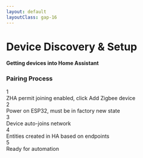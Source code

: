 ```yaml
---
layout: default
layoutClass: gap-16
---
```


# Device Discovery & Setup

**Getting devices into Home Assistant**

<div class="grid grid-cols-1 gap-4 mt-12 max-w-2xl mx-auto">
  <div class="text-center">
    <h3 class="text-lg font-semibold mb-2">Pairing Process</h3>
    <div class="bg-gray-100 p-4 rounded-lg">
      <div class="flex flex-col space-y-2 text-xs">
        <div class="flex items-center space-x-2">
          <div class="w-6 h-6 bg-green-500 rounded-full flex items-center justify-center text-white font-semibold text-sm">1</div>
          <span>ZHA permit joining enabled, click Add Zigbee device</span>
        </div>
        <div class="flex items-center space-x-2">
          <div class="w-6 h-6 bg-green-500 rounded-full flex items-center justify-center text-white font-semibold text-sm">2</div>
          <span>Power on ESP32, must be in factory new state</span>
        </div>
        <div class="flex items-center space-x-2">
          <div class="w-6 h-6 bg-green-500 rounded-full flex items-center justify-center text-white font-semibold text-sm">3</div>
          <span>Device auto-joins network</span>
        </div>
        <div class="flex items-center space-x-2">
          <div class="w-6 h-6 bg-green-500 rounded-full flex items-center justify-center text-white font-semibold text-sm">4</div>
          <span>Entities created in HA based on endpoints</span>
        </div>
        <div class="flex items-center space-x-2">
          <div class="w-6 h-6 bg-green-500 rounded-full flex items-center justify-center text-white font-semibold text-sm">5</div>
          <span>Ready for automation</span>
        </div>
      </div>
    </div>
  </div>
</div> 
